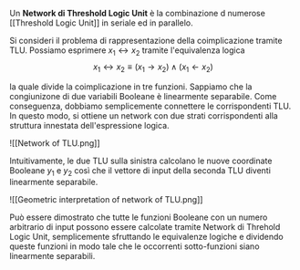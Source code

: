 Un **Network di Threshold Logic Unit** è la combinazione d numerose [[Threshold Logic Unit]] in seriale ed in parallelo.

Si consideri il problema di rappresentazione della coimplicazione tramite TLU.
Possiamo esprimere $x_{1} \leftrightarrow x_{2}$ tramite l'equivalenza logica
$$x_{1} \leftrightarrow x_{2} \equiv (x_{1} \rightarrow x_{2})  \wedge ( x_{1} \leftarrow x_{2}) $$ 

la quale divide la coimplicazione in tre funzioni. Sappiamo che la congiunizone di due variabili Booleane è linearmente separabile. Come conseguenza, dobbiamo semplicemente connettere le corrispondenti TLU. In questo modo, si ottiene un network con due strati corrispondenti alla struttura innestata dell'espressione logica.

![[Network of TLU.png]]

Intuitivamente, le due TLU sulla sinistra calcolano le nuove coordinate Booleane $y_{1}$ e $y_{2}$ così che il vettore di input della seconda TLU diventi linearmente separabile.

![[Geometric interpretation of network of TLU.png]]

Può essere dimostrato che tutte le funzioni Booleane con un numero arbitrario di input possono essere calcolate tramite Network di Threhold Logic Unit, semplicemente sfruttando le equivalenze logiche e dividendo queste funzioni in modo tale che le occorrenti sotto-funzioni siano linearmente separabili.